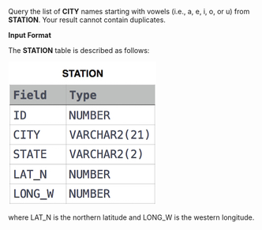 Query the list of **CITY** names starting with vowels (i.e., a, e, i, o, or u) from **STATION**. Your result cannot contain duplicates.

**Input Format**

The **STATION** table is described as follows:

<img src="res/1.jpg">

where LAT_N is the northern latitude and LONG_W is the western longitude.
